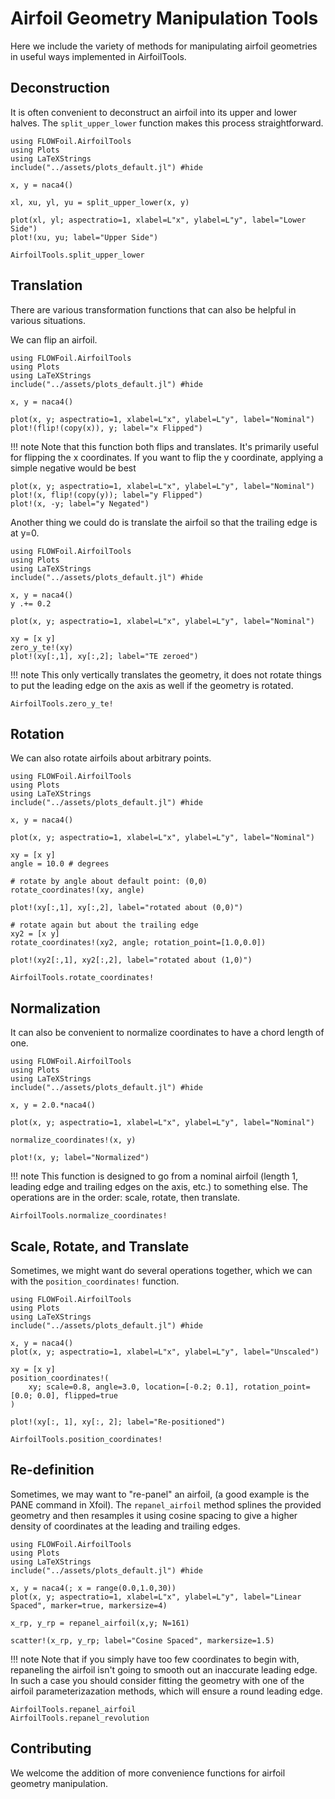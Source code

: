 # Airfoil Geometry Manipulation Tools

Here we include the variety of methods for manipulating airfoil geometries in useful ways implemented in AirfoilTools.

## Deconstruction

It is often convenient to deconstruct an airfoil into its upper and lower halves.  The `split_upper_lower` function makes this process straightforward.

```@example split
using FLOWFoil.AirfoilTools
using Plots
using LaTeXStrings
include("../assets/plots_default.jl") #hide

x, y = naca4()

xl, xu, yl, yu = split_upper_lower(x, y)

plot(xl, yl; aspectratio=1, xlabel=L"x", ylabel=L"y", label="Lower Side")
plot!(xu, yu; label="Upper Side")
```

```@docs
AirfoilTools.split_upper_lower
```

## Translation

There are various transformation functions that can also be helpful in various situations.

We can flip an airfoil.
```@example trans
using FLOWFoil.AirfoilTools
using Plots
using LaTeXStrings
include("../assets/plots_default.jl") #hide

x, y = naca4()

plot(x, y; aspectratio=1, xlabel=L"x", ylabel=L"y", label="Nominal")
plot!(flip!(copy(x)), y; label="x Flipped")
```

!!! note
    Note that this function both flips and translates. It's primarily useful for flipping the x coordinates.  If you want to flip the y coordinate, applying a simple negative would be best

```@example trans
plot(x, y; aspectratio=1, xlabel=L"x", ylabel=L"y", label="Nominal")
plot!(x, flip!(copy(y)); label="y Flipped")
plot!(x, -y; label="y Negated")
```

Another thing we could do is translate the airfoil so that the trailing edge is at y=0.

```@example trans
using FLOWFoil.AirfoilTools
using Plots
using LaTeXStrings
include("../assets/plots_default.jl") #hide

x, y = naca4()
y .+= 0.2

plot(x, y; aspectratio=1, xlabel=L"x", ylabel=L"y", label="Nominal")

xy = [x y]
zero_y_te!(xy)
plot!(xy[:,1], xy[:,2]; label="TE zeroed")
```

!!! note
    This only vertically translates the geometry, it does not rotate things to put the leading edge on the axis as well if the geometry is rotated.


```@docs
AirfoilTools.zero_y_te!
```

## Rotation

We can also rotate airfoils about arbitrary points.

```@example rotate
using FLOWFoil.AirfoilTools
using Plots
using LaTeXStrings
include("../assets/plots_default.jl") #hide

x, y = naca4()

plot(x, y; aspectratio=1, xlabel=L"x", ylabel=L"y", label="Nominal")

xy = [x y]
angle = 10.0 # degrees

# rotate by angle about default point: (0,0)
rotate_coordinates!(xy, angle)

plot!(xy[:,1], xy[:,2], label="rotated about (0,0)")

# rotate again but about the trailing edge
xy2 = [x y]
rotate_coordinates!(xy2, angle; rotation_point=[1.0,0.0])

plot!(xy2[:,1], xy2[:,2], label="rotated about (1,0)")
```

```@docs
AirfoilTools.rotate_coordinates!
```

## Normalization

It can also be convenient to normalize coordinates to have a chord length of one.

```@example norm
using FLOWFoil.AirfoilTools
using Plots
using LaTeXStrings
include("../assets/plots_default.jl") #hide

x, y = 2.0.*naca4()

plot(x, y; aspectratio=1, xlabel=L"x", ylabel=L"y", label="Nominal")

normalize_coordinates!(x, y)

plot!(x, y; label="Normalized")
```

!!! note
    This function is designed to go from a nominal airfoil (length 1, leading edge and trailing edges on the axis, etc.) to something else.  The operations are in the order: scale, rotate, then translate.

```@docs
AirfoilTools.normalize_coordinates!
```

## Scale, Rotate, and Translate

Sometimes, we might want do several operations together, which we can with the `position_coordinates!` function.

```@example pose
using FLOWFoil.AirfoilTools
using Plots
using LaTeXStrings
include("../assets/plots_default.jl") #hide

x, y = naca4()
plot(x, y; aspectratio=1, xlabel=L"x", ylabel=L"y", label="Unscaled")

xy = [x y]
position_coordinates!(
    xy; scale=0.8, angle=3.0, location=[-0.2; 0.1], rotation_point=[0.0; 0.0], flipped=true
)

plot!(xy[:, 1], xy[:, 2]; label="Re-positioned")
```

```@docs
AirfoilTools.position_coordinates!
```

## Re-definition

Sometimes, we may want to "re-panel" an airfoil, (a good example is the PANE command in Xfoil).  The `repanel_airfoil` method splines the provided geometry and then resamples it using cosine spacing to give a higher density of coordinates at the leading and trailing edges.

```@example repanel
using FLOWFoil.AirfoilTools
using Plots
using LaTeXStrings
include("../assets/plots_default.jl") #hide

x, y = naca4(; x = range(0.0,1.0,30))
plot(x, y; aspectratio=1, xlabel=L"x", ylabel=L"y", label="Linear Spaced", marker=true, markersize=4)

x_rp, y_rp = repanel_airfoil(x,y; N=161)

scatter!(x_rp, y_rp; label="Cosine Spaced", markersize=1.5)
```

!!! note
    Note that if you simply have too few coordinates to begin with, repaneling the airfoil isn't going to smooth out an inaccurate leading edge.  In such a case you should consider fitting the geometry with one of the airfoil parameterizazation methods, which will ensure a round leading edge.

```@docs
AirfoilTools.repanel_airfoil
AirfoilTools.repanel_revolution
```

## Contributing

We welcome the addition of more convenience functions for airfoil geometry manipulation.

